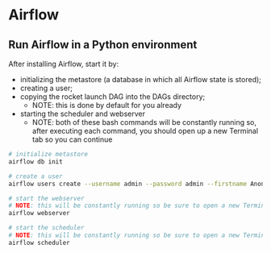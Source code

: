 # Airflow

## Run Airflow in a Python environment

After installing Airflow, start it by:

* initializing the metastore (a database in which all Airflow state is stored);
* creating a user;
* copying the rocket launch DAG into the DAGs directory;
    + NOTE: this is done by default for you already
* starting the scheduler and webserver
    + NOTE: both of these bash commands will be constantly running so, after executing each command, you should open up a new Terminal tab so you can continue

```bash
# initialize metastore
airflow db init

# create a user
airflow users create --username admin --password admin --firstname Anonymous --lastname Admin --role Admin --email admin@example.org

# start the webserver
# NOTE: this will be constantly running so be sure to open a new Terminal tab
airflow webserver

# start the scheduler
# NOTE: this will be constantly running so be sure to open a new Terminal tab
airflow scheduler
```